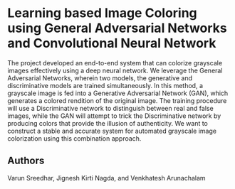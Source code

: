 # Learning based Image Coloring using General Adversarial Networks and Convolutional Neural Network
The project developed an end-to-end system that can colorize grayscale images effectively using a deep neural network. We leverage the General Adversarial Networks, wherein two models, the generative and discriminative models are trained simultaneously. In this method, a grayscale image is fed into a Generative Adversarial Network (GAN), which generates a colored rendition of the original image. The training procedure will use a Discriminative network to distinguish between real and false images, while the GAN will attempt to trick the Discriminative network by producing colors that provide the illusion of authenticity. We want to construct a stable and accurate system for automated grayscale image colorization using this combination approach.


## Authors
Varun Sreedhar, Jignesh Kirti Nagda, and Venkhatesh Arunachalam
